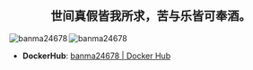 <div align="center"> <h2>世间真假皆我所求，苦与乐皆可奉酒。</h2> </div>

<div>
    <img align="left" src="https://github-readme-stats.vercel.app/api/top-langs?username=banma24678&show_icons=true&locale=cn&layout=compact" alt="banma24678" />
    <img align="center" src="https://github-readme-stats.vercel.app/api?username=banma24678&show_icons=true&locale=cn" alt="banma24678" />
</div>

- **DockerHub**: [banma24678 | Docker Hub](https://hub.docker.com/u/banma24678) 
